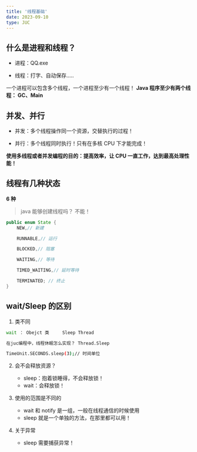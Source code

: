 ```yaml
---
title: '线程基础'
date: 2023-09-10
type: JUC
---
```


## 什么是进程和线程？

- 进程：QQ.exe

- 线程：打字、自动保存.....

一个进程可以包含多个线程，一个进程至少有一个线程！ **Java 程序至少有两个线程： GC、Main**

## 并发、并行

- 并发：多个线程操作同一个资源，交替执行的过程！

- 并行：多个线程同时执行！只有在多核 CPU 下才能完成！

**使用多线程或者并发编程的目的：提高效率，让 CPU 一直工作，达到最高处理性能！**

## 线程有几种状态

**6 种**

> java 能够创建线程吗？ 不能！

```java
public enum State {
    NEW,// 新建

    RUNNABLE,// 运行

    BLOCKED,// 阻塞

    WAITING,// 等待

    TIMED_WAITING,// 延时等待

    TERMINATED; // 终止
}
```

## wait/Sleep 的区别

1. 类不同

```bash
wait ： Obejct 类     Sleep Thread

在juc编程中，线程休眠怎么实现？ Thread.Sleep

TimeUnit.SECONDS.sleep(3);// 时间单位
```

2. 会不会释放资源？

   - sleep：抱着锁睡得，不会释放锁！
   - wait：会释放锁！

3. 使用的范围是不同的

   - wait 和 notify 是一组，一般在线程通信的时候使用
   - sleep 就是一个单独的方法，在那里都可以用！

4. 关于异常
   - sleep 需要捕获异常！
